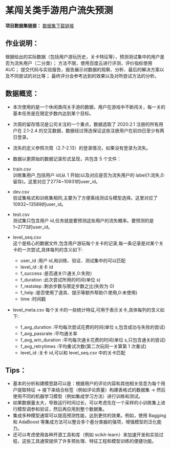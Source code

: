 # 某闯关类手游用户流失预测

**项目数据集链接：** [数据集下载链接](https://pan.baidu.com/s/1AgHi10abQqI689pMeRGxbQ?pwd=DTAI)

## 作业说明：

根据给出的实际数据（包括用户游玩历史，关卡特征等），预测测试集中的用户是否为流失用户（二分类）；
方法不限，使用百度云进行评测，评价指标使用 AUC；
提交代码与实验报告，报告展示对数据的观察、分析、最后的解决方案以及不同尝试的对比等；
最终评分会参考达到的效果以及对所尝试方法的分析。

## 数据概览：

- 本次使用的是一个休闲类闯关手游的数据，用户在游戏中不断闯关，每一关的基本任务是在限定步数内达到某个目标。
- 次周的留存情况是公司关注的一个重点，数据选取了 2020.2.1 注册的所有用户在 2.1-2.4 的交互数据，数据经过筛选保证这些注册用户在前四日至少有两日登录。
- 流失的定义参照次周（2.7-2.13）的登录情况，如果没有登录为流失。
- 数据以更原始的数据记录形式呈现，共包含 5 个文件：
- train.csv  
  训练集用户,包括用户 id(从 1 开始)以及对应是否为流失用户的 label(1:流失,0:留存)。这里对应了2774~10931的user_id。
  
- dev.csv  
  验证集格式和训练集相同,主要为了方便离线测试与模型选择。这里对应了10932~13589的user_id。
  
- test.csv  
  测试集只包含用户 id,任务就是要预测这些用户的流失概率。要预测的是1~2773的user_id。
  
- level_seq.csv  
  这个是核心的数据文件,包含用户游玩每个关卡的记录,每一条记录是对某个关卡的一次尝试,具体每列的含义如下:
  
  - user_id :用户 id,和训练、验证、测试集中的可以匹配
  - level_id :关卡 id 
  - f_success :是否通关(1:通关,0:失败)
  - f_duration :此次尝试所用的时间(单位 s)
  - f_reststep :剩余步数与限定步数之比(失败为 0)
  - f_help :是否使用了道具、提示等额外帮助(1:使用,0:未使用)
  - time :时间戳
  
- level_meta.csv
  每个关卡的一些统计特征,可用于表示关卡,具体每列的含义如下: 
  
  - f_avg_duration :平均每次尝试花费的时间(单位 s,包含成功与失败的尝试)
  - f_avg_passrate :平均通关率 
  - f_avg_win_duration :平均每次通关花费的时间(单位 s,只包含通关的尝试)
  - f_avg_retrytimes :平均重试次数(第二次玩同一关算第 1 次重试)
  - level_id :关卡 id,可以和 level_seq.csv 中的关卡匹配

## Tips：

- 基本的分析和建模思路可以是：根据用户的评论内容和其他相关信息为每个用户提取特征 → 接下来结合标签（例如评论质量）构建表格式的数据集 → 然后使用不同的机器学习模型（例如集成学习方法）进行训练和测试。
- 如果数据量太大，导致运行时间过长，可以考虑先在一个采样的小训练集上进行模型调参和验证，然后再应用到整个数据集。
- 集成多种模型通常可以提高预测性能，达到更优的效果。例如，使用 Bagging 和 AdaBoost 等集成方法可以整合多个基分类器的强项，增强模型的泛化能力。
- 还可以考虑使用各种开源工具和库（例如 scikit-learn）来加速开发和实验过程，这些工具通常提供了许多预处理、特征工程和模型训练的便捷功能。